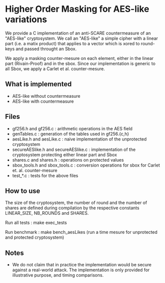 Higher Order Masking for AES-like variations
======

We provide a C implementation of an anti-SCARE countermeasure of an "AES-like" cryptosystem. We call an "AES-like" a simple cipher with a linear part (i.e. a matix product) that applies to a vector which is xored to round-keys and passed throught an Sbox.

We apply a masking counter-mesure on each element, either in the linear part (Rivain-Proof) and in the sbox. Since our implementation is generic to all Sbox, we apply a Carlet et al. counter-mesure.

What is implemented
-------------------

* AES-like without countermeasure
* AES-like with countermeasure

Files
-----
* gf256.h and gf256.c : arithmetic operations in the AES field
* genTables.c : generation of the tables used in gf256.{c,h}
* aesLike.h and aesLike.c : naive implementation of the unprotected cryptosystem
* secureAESlike.h and secureAESlike.c : implementation of the cryptosystem protecting either linear part and Sbox
* shares.c and shares.h : operations on protected values
* sbox_tools.h and sbox_tools.c : conversion operations for sbox for Carlet et. al. counter-mesure
* test_*.c : tests for the above files

How to use
----------
The size of the cryptosystem, the number of round and the number of shares are defined during compilation by the respective constants LINEAR_SIZE, NB_ROUNDS and SHARES.

Run all tests : make exec_tests

Run benchmark : make bench_aesLikes (run a time mesure for unprotected and protected cryptosystem)

Notes
----
* We do not claim that in practice the implementation would be secure against a real-world attack. The implementation is only provided for illustrative purpose, and timing comparisons.
